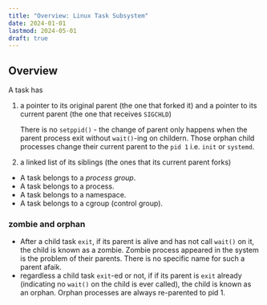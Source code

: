 ```yaml
---
title: "Overview: Linux Task Subsystem"
date: 2024-01-01
lastmod: 2024-05-01
draft: true
---
```


## Overview

A task has 
1. a pointer to its original parent (the one that forked it) and a pointer to its current parent (the one that receives `SIGCHLD`)

	There is no `setppid()` - the change of parent only happens when the parent process exit without `wait()`-ing on childern.
	Those orphan child processes change their current parent to the `pid 1` i.e. `init` or `systemd`.

2. a linked list of its siblings (the ones that its current parent forks)

- A task belongs to a *process group*.
- A task belongs to a process.
- A task belongs to a namespace.
- A task belongs to a cgroup (control group).


### zombie and orphan

- After a child task `exit`, if its parent is alive and has not call `wait()` on it, the child is known as a zombie. Zombie process appeared in the system is the problem of their parents. There is no specific name for such a parent afaik.
- regardless a child task `exit`-ed or not, if if its parent is `exit` already (indicating no `wait()` on the child is ever called),  the child is known as an orphan. Orphan processes are always re-parented to pid 1.

